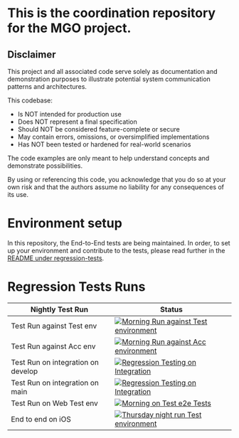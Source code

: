 
# This is the coordination repository for the MGO project.


## Disclaimer

This project and all associated code serve solely as documentation
and demonstration purposes to illustrate potential system
communication patterns and architectures.

This codebase:

- Is NOT intended for production use
- Does NOT represent a final specification
- Should NOT be considered feature-complete or secure
- May contain errors, omissions, or oversimplified implementations
- Has NOT been tested or hardened for real-world scenarios

The code examples are only meant to help understand concepts and demonstrate possibilities.

By using or referencing this code, you acknowledge that you do so at your own
risk and that the authors assume no liability for any consequences of its use.

# Environment setup
In this repository, the End-to-End tests are being maintained. In order, to set up your environment
and contribute to the tests, please read further in the [README under regression-tests](regression-tests/README.md).

# Regression Tests Runs
| Nightly Test Run                   | Status                                             |
|------------------------------------|----------------------------------------------------|
| Test Run against Test env          | [![Morning Run against Test environment](https://github.com/minvws/nl-mgo-coordination-private/actions/workflows/morning-on-test.yml/badge.svg?branch=develop)](https://github.com/minvws/nl-mgo-coordination-private/actions/workflows/morning-on-test.yml) |
| Test Run against Acc env           | [![Morning Run against Acc environment](https://github.com/minvws/nl-mgo-coordination-private/actions/workflows/morning-on-acc.yml/badge.svg?branch=develop)](https://github.com/minvws/nl-mgo-coordination-private/actions/workflows/morning-on-acc.yml) |
| Test Run on integration on develop | [![Regression Testing on Integration](https://github.com/minvws/nl-mgo-coordination-private/actions/workflows/local-regression-testing.yml/badge.svg)](https://github.com/minvws/nl-mgo-coordination-private/actions/workflows/local-regression-testing.yml) |
| Test Run on integration on main    | [![Regression Testing on Integration](https://github.com/minvws/nl-mgo-coordination-private/actions/workflows/local-regression-testing.yml/badge.svg?branch=main)](https://github.com/minvws/nl-mgo-coordination-private/actions/workflows/local-regression-testing.yml) |
| Test Run on Web Test env           | [![Morning on Test e2e Tests](https://github.com/minvws/nl-mgo-app-web-private/actions/workflows/morning-test-e2e.yml/badge.svg)](https://github.com/minvws/nl-mgo-app-web-private/actions/workflows/morning-test-e2e.yml) |
| End to end on iOS                  | [![Thursday night run Test environment](https://github.com/minvws/nl-mgo-app-ios-private/actions/workflows/e2e.yml/badge.svg?branch=main)](https://github.com/minvws/nl-mgo-app-ios-private/actions/workflows/e2e.yml) |
